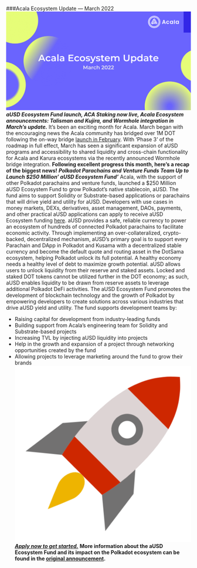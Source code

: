 ###Acala Ecosystem Update — March 2022
![poster](https://github.com/MarchAlice/GOGO-MD/blob/main/md-test001/%E5%A4%B4%E5%9B%BE.png)
***aUSD Ecosystem Fund launch, ACA Staking now live, Acala Ecosystem announcements: Talisman and Kujira, and Wormhole integration in March’s update.***
It’s been an exciting month for Acala. March began with the encouraging news the Acala community has bridged over 1M DOT following the on-way bridge [launch in February](https://medium.com/acalanetwork/acala-enables-dot-bridge-in-preparation-for-defi-economy-9e5a4a18f4c3). With ‘Phase 3’ of the roadmap in full effect, March has seen a significant expansion of aUSD programs and accessibility to shared liquidity and cross-chain functionality for Acala and Karura ecosystems via the recently announced Wormhole bridge integration.
**Following excellent progress this month, here’s a recap of the biggest news!**
***Polkadot Parachains and Venture Funds Team Up to Launch $250 Million’ aUSD Ecosystem Fund’***
Acala, with the support of other Polkadot parachains and venture funds, launched a $250 Million aUSD Ecosystem Fund to grow Polkadot’s native stablecoin, aUSD. The fund aims to support Solidity or Substrate-based applications or parachains that will drive yield and utility for aUSD. Developers with use cases in money markets, DEXs, derivatives, asset management, DAOs, payments, and other practical aUSD applications can apply to receive aUSD Ecosystem funding [here](https://acala.network/ecosystem-program).
aUSD provides a safe, reliable currency to power an ecosystem of hundreds of connected Polkadot parachains to facilitate economic activity. Through implementing an over-collateralized, crypto-backed, decentralized mechanism, aUSD’s primary goal is to support every Parachain and DApp in Polkadot and Kusama with a decentralized stable currency and become the default quote and routing asset in the DotSama ecosystem, helping Polkadot unlock its full potential. A healthy economy needs a healthy level of debt to maximize growth potential. aUSD allows users to unlock liquidity from their reserve and staked assets. Locked and staked DOT tokens cannot be utilized further in the DOT economy; as such, aUSD enables liquidity to be drawn from reserve assets to leverage additional Polkadot DeFi activities.
The aUSD Ecosystem Fund promotes the development of blockchain technology and the growth of Polkadot by empowering developers to create solutions across various industries that drive aUSD yield and utility. The fund supports development teams by:
  * Raising capital for development from industry-leading funds
  * Building support from Acala’s engineering team for Solidity and Substrate-based projects
  * Increasing TVL by injecting aUSD liquidity into projects
  * Help in the growth and expansion of a project through networking opportunities created by the fund
  * Allowing projects to leverage marketing around the fund to grow their brands
![roketemoji](https://github.com/MarchAlice/GOGO-MD/blob/main/md-test001/free-rocket-icon-3432-thumb.png)***<u>Apply now to get started.</u>***
**More information about the aUSD Ecosystem Fund and its impact on the Polkadot ecosystem can be found in the [original announcement](https://medium.com/acalanetwork/polkadot-parachains-and-venture-funds-team-up-to-launch-250-million-ausd-ecosystem-fund-to-grow-1592f925799a).**
